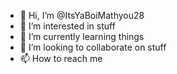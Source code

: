 - 👋 Hi, I’m @ItsYaBoiMathyou28
- 👀 I’m interested in stuff
- 🌱 I’m currently learning things
- 💞️ I’m looking to collaborate on stuff
- 📫 How to reach me 

<!---
ItsYaBoiMathyou28/ItsYaBoiMathyou28 is a ✨ special ✨ repository because its `README.md` (this file) appears on your GitHub profile.
You can click the Preview link to take a look at your changes.
--->
